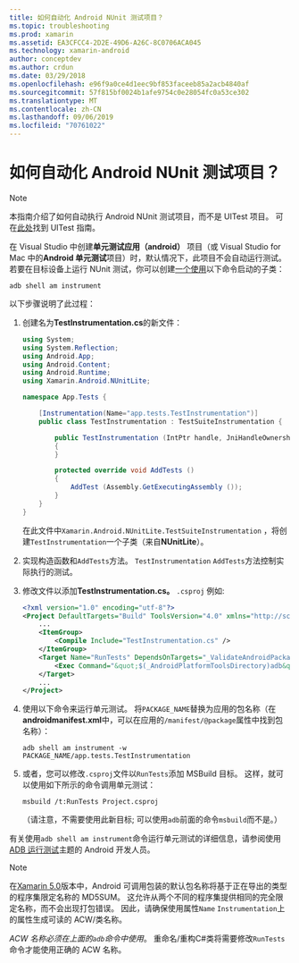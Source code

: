 ```yaml
---
title: 如何自动化 Android NUnit 测试项目？
ms.topic: troubleshooting
ms.prod: xamarin
ms.assetid: EA3CFCC4-2D2E-49D6-A26C-8C0706ACA045
ms.technology: xamarin-android
author: conceptdev
ms.author: crdun
ms.date: 03/29/2018
ms.openlocfilehash: e96f9a0ce4d1eec9bf853faceeb85a2acb4840af
ms.sourcegitcommit: 57f815bf0024b1afe9754c0e28054fc0a53ce302
ms.translationtype: MT
ms.contentlocale: zh-CN
ms.lasthandoff: 09/06/2019
ms.locfileid: "70761022"
---
```

# <a name="how-do-i-automate-an-android-nunit-test-project"></a>如何自动化 Android NUnit 测试项目？

> [!NOTE]
> 本指南介绍了如何自动执行 Android NUnit 测试项目，而不是 UITest 项目。 可在[此处](https://docs.microsoft.com/appcenter/test-cloud/preparing-for-upload/uitest)找到 UITest 指南。

在 Visual Studio 中创建**单元测试应用（android）** 项目（或 Visual Studio for Mac 中的**Android 单元测试**项目）时，默认情况下，此项目不会自动运行测试。
若要在目标设备上运行 NUnit 测试，你可以创建[一个使用](xref:Android.App.Instrumentation)以下命令启动的子类： 

```shell
adb shell am instrument 
```

以下步骤说明了此过程：

1. 创建名为**TestInstrumentation.cs**的新文件： 

    ```cs 
    using System;
    using System.Reflection;
    using Android.App;
    using Android.Content;
    using Android.Runtime;
    using Xamarin.Android.NUnitLite;

    namespace App.Tests {

        [Instrumentation(Name="app.tests.TestInstrumentation")]
        public class TestInstrumentation : TestSuiteInstrumentation {

            public TestInstrumentation (IntPtr handle, JniHandleOwnership transfer) : base (handle, transfer)
            {
            }

            protected override void AddTests ()
            {
                AddTest (Assembly.GetExecutingAssembly ());
            }
        }
    }
    ```

    在此文件中`Xamarin.Android.NUnitLite.TestSuiteInstrumentation` ，将创建`TestInstrumentation`一个子类（来自**NUnitLite**）。

2. 实现构造函数和`AddTests`方法。 `TestInstrumentation` `AddTests`方法控制实际执行的测试。

3. 修改文件以添加**TestInstrumentation.cs。** `.csproj` 例如:

    ```xml
    <?xml version="1.0" encoding="utf-8"?>
    <Project DefaultTargets="Build" ToolsVersion="4.0" xmlns="http://schemas.microsoft.com/developer/msbuild/2003">
        ...
        <ItemGroup>
            <Compile Include="TestInstrumentation.cs" />
        </ItemGroup>
        <Target Name="RunTests" DependsOnTargets="_ValidateAndroidPackageProperties">
            <Exec Command="&quot;$(_AndroidPlatformToolsDirectory)adb&quot; $(AdbTarget) $(AdbOptions) shell am instrument -w $(_AndroidPackage)/app.tests.TestInstrumentation" />
        </Target>
        ...
    </Project>
    ```

4. 使用以下命令来运行单元测试。 将`PACKAGE_NAME`替换为应用的包名称（在**androidmanifest.xml**中，可以在应用的`/manifest/@package`属性中找到包名称）：

    ```shell
    adb shell am instrument -w PACKAGE_NAME/app.tests.TestInstrumentation
    ```

5. 或者，您可以修改`.csproj`文件以`RunTests`添加 MSBuild 目标。 这样，就可以使用如下所示的命令调用单元测试：

    ```shell
    msbuild /t:RunTests Project.csproj
    ```

    （请注意，不需要使用此新目标; 可以使用`adb`前面的命令`msbuild`而不是。）

有关使用`adb shell am instrument`命令运行单元测试的详细信息，请参阅使用[ADB 运行测试](https://developer.android.com/studio/test/command-line.html#RunTestsDevice)主题的 Android 开发人员。

> [!NOTE]
> 在[Xamarin 5.0](https://github.com/xamarin/release-notes-archive/blob/master/release-notes/android/xamarin.android_5/xamarin.android_5.1/index.md#Android_Callable_Wrapper_Naming)版本中，Android 可调用包装的默认包名称将基于正在导出的类型的程序集限定名称的 MD5SUM。 这允许从两个不同的程序集提供相同的完全限定名称，而不会出现打包错误。 因此，请确保使用属性`Name` `Instrumentation`上的属性生成可读的 ACW/类名称。

_ACW 名称必须在上面的`adb`命令中使用_。
重命名/重构C#类将需要修改`RunTests`命令才能使用正确的 ACW 名称。
